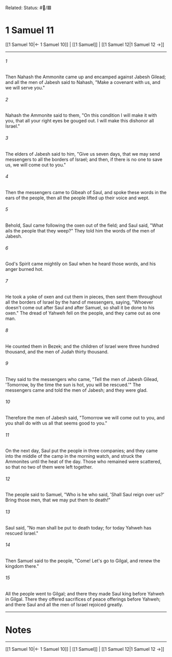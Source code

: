 Related:
Status: #📖/🟥
# 1 Samuel 11

[[1 Samuel 10|← 1 Samuel 10]] | [[1 Samuel]] | [[1 Samuel 12|1 Samuel 12 →]]
***



###### 1 
Then Nahash the Ammonite came up and encamped against Jabesh Gilead; and all the men of Jabesh said to Nahash, "Make a covenant with us, and we will serve you." 

###### 2 
Nahash the Ammonite said to them, "On this condition I will make it with you, that all your right eyes be gouged out. I will make this dishonor all Israel." 

###### 3 
The elders of Jabesh said to him, "Give us seven days, that we may send messengers to all the borders of Israel; and then, if there is no one to save us, we will come out to you." 

###### 4 
Then the messengers came to Gibeah of Saul, and spoke these words in the ears of the people, then all the people lifted up their voice and wept. 

###### 5 
Behold, Saul came following the oxen out of the field; and Saul said, "What ails the people that they weep?" They told him the words of the men of Jabesh. 

###### 6 
God's Spirit came mightily on Saul when he heard those words, and his anger burned hot. 

###### 7 
He took a yoke of oxen and cut them in pieces, then sent them throughout all the borders of Israel by the hand of messengers, saying, "Whoever doesn't come out after Saul and after Samuel, so shall it be done to his oxen." The dread of Yahweh fell on the people, and they came out as one man. 

###### 8 
He counted them in Bezek; and the children of Israel were three hundred thousand, and the men of Judah thirty thousand. 

###### 9 
They said to the messengers who came, "Tell the men of Jabesh Gilead, 'Tomorrow, by the time the sun is hot, you will be rescued.'" The messengers came and told the men of Jabesh; and they were glad. 

###### 10 
Therefore the men of Jabesh said, "Tomorrow we will come out to you, and you shall do with us all that seems good to you." 

###### 11 
On the next day, Saul put the people in three companies; and they came into the middle of the camp in the morning watch, and struck the Ammonites until the heat of the day. Those who remained were scattered, so that no two of them were left together. 

###### 12 
The people said to Samuel, "Who is he who said, 'Shall Saul reign over us?' Bring those men, that we may put them to death!" 

###### 13 
Saul said, "No man shall be put to death today; for today Yahweh has rescued Israel." 

###### 14 
Then Samuel said to the people, "Come! Let's go to Gilgal, and renew the kingdom there." 

###### 15 
All the people went to Gilgal; and there they made Saul king before Yahweh in Gilgal. There they offered sacrifices of peace offerings before Yahweh; and there Saul and all the men of Israel rejoiced greatly.

---
# Notes


***
[[1 Samuel 10|← 1 Samuel 10]] | [[1 Samuel]] | [[1 Samuel 12|1 Samuel 12 →]]

